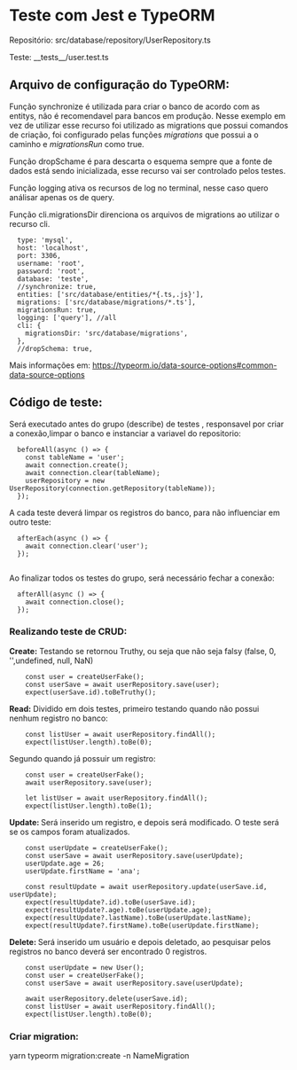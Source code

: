 # Teste com Jest e TypeORM


Repositório: src/database/repository/UserRepository.ts

Teste: \_\_tests\_\_/user.test.ts

## Arquivo de configuração do TypeORM:

Função synchronize é utilizada para criar o banco de acordo com as entitys, não é recomendavel para bancos em produção. Nesse exemplo em vez de utilizar esse recurso foi utilizado as migrations que possui comandos de criação, foi configurado pelas funções <i>migrations</i> que possui a o caminho e <i> migrationsRun</i> como true.

Função dropSchame é para descarta o esquema sempre que a fonte de dados está sendo inicializada, esse recurso vai ser controlado pelos testes.

Função logging ativa os recursos de log no terminal, nesse caso quero análisar apenas os de query.

Função cli.migrationsDir direnciona os arquivos de migrations ao utilizar o recurso cli.

``` 
  type: 'mysql',
  host: 'localhost',
  port: 3306,
  username: 'root',
  password: 'root',
  database: 'teste',
  //synchronize: true,
  entities: ['src/database/entities/*{.ts,.js}'],
  migrations: ['src/database/migrations/*.ts'],
  migrationsRun: true,
  logging: ['query'], //all
  cli: {
    migrationsDir: 'src/database/migrations',
  },
  //dropSchema: true,
``` 
Mais informações em: https://typeorm.io/data-source-options#common-data-source-options


## Código de teste: 

Será executado antes do grupo (describe) de testes , responsavel por criar a conexão,limpar o banco e instanciar a variavel do repositorio:

``` 
  beforeAll(async () => {
    const tableName = 'user';
    await connection.create();
    await connection.clear(tableName);
    userRepository = new UserRepository(connection.getRepository(tableName));
  });

``` 

A cada teste deverá limpar os registros do banco, para não influenciar em outro teste:

```
  afterEach(async () => {
    await connection.clear('user');
  });
  
```

Ao finalizar todos os testes do grupo, será necessário fechar a conexão:

```
  afterAll(async () => {
    await connection.close();
  });

```
### Realizando teste de CRUD:

<b> Create:</b> Testando se retornou Truthy, ou seja que não seja falsy (false, 0, '',undefined, null, NaN)

```
    const user = createUserFake();
    const userSave = await userRepository.save(user);
    expect(userSave.id).toBeTruthy();
``` 

<b>Read:</b> Dividido em dois testes, primeiro testando quando não possui nenhum registro no banco:

```
    const listUser = await userRepository.findAll();
    expect(listUser.length).toBe(0);
```
Segundo quando já possuir um registro:


```
    const user = createUserFake();
    await userRepository.save(user);

    let listUser = await userRepository.findAll();
    expect(listUser.length).toBe(1);
```

<b> Update: </b> Será inserido um registro, e depois será modificado. O teste será se os campos foram atualizados.

```
    const userUpdate = createUserFake();
    const userSave = await userRepository.save(userUpdate);
    userUpdate.age = 26;
    userUpdate.firstName = 'ana';

    const resultUpdate = await userRepository.update(userSave.id, userUpdate);
    expect(resultUpdate?.id).toBe(userSave.id);
    expect(resultUpdate?.age).toBe(userUpdate.age);
    expect(resultUpdate?.lastName).toBe(userUpdate.lastName);
    expect(resultUpdate?.firstName).toBe(userUpdate.firstName);
```
<b> Delete: </b> Será inserido um usuário e depois deletado, ao pesquisar pelos registros no banco deverá ser encontrado 0 registros.

```
    const userUpdate = new User();
    const user = createUserFake();
    const userSave = await userRepository.save(userUpdate);

    await userRepository.delete(userSave.id);
    const listUser = await userRepository.findAll();
    expect(listUser.length).toBe(0);
```



### Criar migration:

yarn typeorm migration:create -n NameMigration
